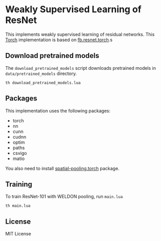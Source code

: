 # Weakly Supervised Learning of ResNet

This implements weakly supervised learning of residual networks.
This [Torch](http://torch.ch/) implementation is based on [fb.resnet.torch](https://github.com/facebook/fb.resnet.torch).s

## Download pretrained models

The `download_pretrained_models` script downloads pretrained models in `data/pretrained_models` directory.

```
th download_pretrained_models.lua
```


## Packages

This implementation uses the following packages:
* torch
* nn
* cunn
* cudnn
* optim
* paths
* csvigo
* matio

You also need to install [spatial-pooling.torch](https://github.com/durandtibo/spatial-pooling.torch) package.

## Training

To train ResNet-101 with WELDON pooling, run `main.lua`
```
th main.lua
```

## License

MIT License

